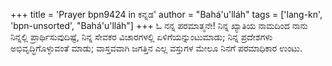+++
title = 'Prayer bpn9424 in ಕನ್ನಡ'
author = "Bahá'u'lláh"
tags = ['lang-kn', 'bpn-unsorted', "Bahá'u'lláh"]
+++
ಓ ನನ್ನ ಪರಮಾತ್ಮನೇ! ನಿನ್ನ ಖ್ಯಾತಿಯ ನಾಮದಿಂದ ನಾನು ನಿನ್ನಲ್ಲಿ ಪ್ರಾರ್ಥಿಸುವುದಿಷ್ಟೆ, ನಿನ್ನ ಸೇವಕರ ವಿಚಾರಗಳಲ್ಲಿ ಏಳಿಗೆಯನ್ನುಂಟುಮಾಡು;  ನಿನ್ನ ಪ್ರದೇಶಗಳು ಅಭಿವೃದ್ಧಿಗೊಳ್ಳುವಂತೆ ಮಾಡು; ವಾಸ್ತವವಾಗಿ ಜಗತ್ತಿನ ಎಲ್ಲ ವಸ್ತುಗಳ ಮೇಲೂ ನಿನಗೆ ಪರಮಾಧಿಕಾರ ಉಂಟು.
